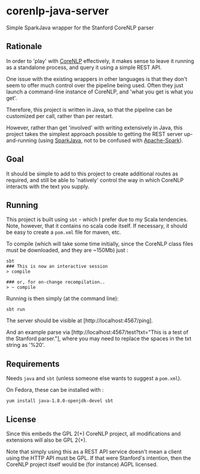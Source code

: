 # corenlp-java-server
Simple SparkJava wrapper for the Stanford CoreNLP parser

## Rationale

In order to 'play' with [CoreNLP](http://nlp.stanford.edu/software/corenlp.shtml) 
effectively, it makes sense to leave it running as a standalone process, 
and query it using a simple REST API.

One issue with the existing wrappers in other languages is that they 
don't seem to offer much control over the pipeline being used.  Often they
just launch a command-line instance of CoreNLP, and 'what you get is what you get'.

Therefore, this project is written in Java, so that the pipeline can
be customized per call, rather than per restart.

However, rather than get 'involved' with writing extensively in Java, this project
takes the simplest approach possible to getting the REST server up-and-running
(using [SparkJava](http://sparkjava.com/documentation.html), 
not to be confused with [Apache-Spark](https://spark.apache.org/)).

## Goal

It should be simple to add to this project to create additional routes
as required, and still be able to 'natively' control the way in which CoreNLP
interacts with the text you supply.


## Running

This project is built using ```sbt``` - which I prefer due to my 
Scala tendencies.  Note, however, that it contains no scala code 
itself.  If necessary, it should be easy to create a ```pom.xml``` file 
for maven, etc.

To compile (which will take some time initially, since the CoreNLP 
class files must be downloaded, and they are ~150Mb) just :
```
sbt
### This is now an interactive session
> compile

### or, for on-change recompilation..
> ~ compile
```

Running is then simply (at the command line): 
```
sbt run
```

The server should be visible at [http://localhost:4567/ping].

And an example parse via [http://localhost:4567/test?txt="This is a test of the Stanford parser."],
where you may need to replace the spaces in the txt string as '%20'.

## Requirements

Needs ```java``` and ```sbt``` (unless someone else wants to suggest a ```pom.xml```).

On Fedora, these can be installed with : 

```
yum install java-1.8.0-openjdk-devel sbt
```


## License

Since this embeds the GPL 2(+) CoreNLP project, all modifications and 
extensions will also be GPL 2(+).

Note that simply using this as a REST API service doesn't mean a client 
using the HTTP API must be GPL.  If that were Stanford's intention, 
then the CoreNLP project itself would be (for instance) AGPL licensed.

